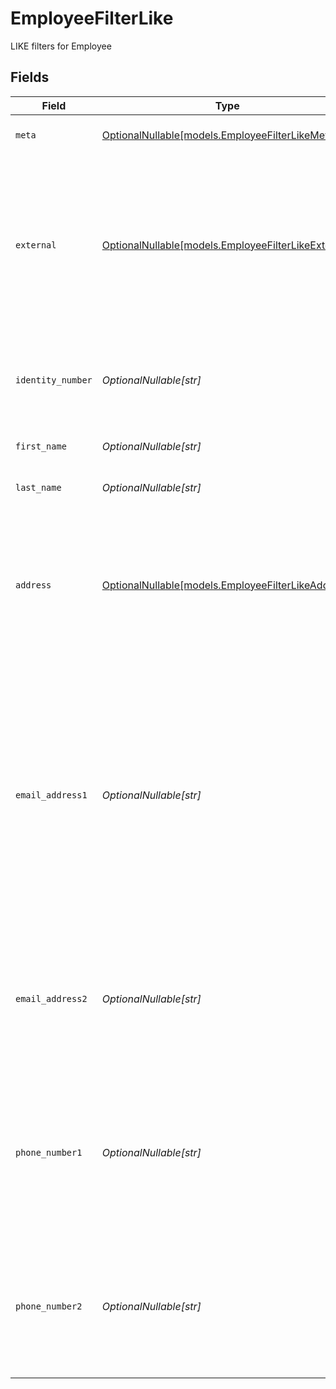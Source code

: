 # EmployeeFilterLike

LIKE filters for Employee


## Fields

| Field                                                                                                                                                                                                                                                   | Type                                                                                                                                                                                                                                                    | Required                                                                                                                                                                                                                                                | Description                                                                                                                                                                                                                                             | Example                                                                                                                                                                                                                                                 |
| ------------------------------------------------------------------------------------------------------------------------------------------------------------------------------------------------------------------------------------------------------- | ------------------------------------------------------------------------------------------------------------------------------------------------------------------------------------------------------------------------------------------------------- | ------------------------------------------------------------------------------------------------------------------------------------------------------------------------------------------------------------------------------------------------------- | ------------------------------------------------------------------------------------------------------------------------------------------------------------------------------------------------------------------------------------------------------- | ------------------------------------------------------------------------------------------------------------------------------------------------------------------------------------------------------------------------------------------------------- |
| `meta`                                                                                                                                                                                                                                                  | [OptionalNullable[models.EmployeeFilterLikeMeta]](../models/employeefilterlikemeta.md)                                                                                                                                                                  | :heavy_minus_sign:                                                                                                                                                                                                                                      | Metadata information for the Employee                                                                                                                                                                                                                   |                                                                                                                                                                                                                                                         |
| `external`                                                                                                                                                                                                                                              | [OptionalNullable[models.EmployeeFilterLikeExternal]](../models/employeefilterlikeexternal.md)                                                                                                                                                          | :heavy_minus_sign:                                                                                                                                                                                                                                      | External is a reusable object that can be used to store external information about the employee placement from another system, used for third-party integration tracking.                                                                               | {<br/>"sourceID": "example",<br/>"source": "example"<br/>}                                                                                                                                                                                              |
| `identity_number`                                                                                                                                                                                                                                       | *OptionalNullable[str]*                                                                                                                                                                                                                                 | :heavy_minus_sign:                                                                                                                                                                                                                                      | The identity number of the employee, must be unique within the organization.                                                                                                                                                                            | example                                                                                                                                                                                                                                                 |
| `first_name`                                                                                                                                                                                                                                            | *OptionalNullable[str]*                                                                                                                                                                                                                                 | :heavy_minus_sign:                                                                                                                                                                                                                                      | The first name of the employee                                                                                                                                                                                                                          | example                                                                                                                                                                                                                                                 |
| `last_name`                                                                                                                                                                                                                                             | *OptionalNullable[str]*                                                                                                                                                                                                                                 | :heavy_minus_sign:                                                                                                                                                                                                                                      | The last name of the employee                                                                                                                                                                                                                           | example                                                                                                                                                                                                                                                 |
| `address`                                                                                                                                                                                                                                               | [OptionalNullable[models.EmployeeFilterLikeAddress]](../models/employeefilterlikeaddress.md)                                                                                                                                                            | :heavy_minus_sign:                                                                                                                                                                                                                                      | The address of the employee                                                                                                                                                                                                                             | {<br/>"postalAddress": "example",<br/>"postalCode": "example",<br/>"postalCity": "example",<br/>"countryCode": "example",<br/>"municipalityCode": "example"<br/>}                                                                                       |
| `email_address1`                                                                                                                                                                                                                                        | *OptionalNullable[str]*                                                                                                                                                                                                                                 | :heavy_minus_sign:                                                                                                                                                                                                                                      | The primary email address of the employee, will be used for communication with the employee from the system and must be unique within the organization.<br/>Can be used to login to the system if password-authentication is enabled for the organization.<br/> | example                                                                                                                                                                                                                                                 |
| `email_address2`                                                                                                                                                                                                                                        | *OptionalNullable[str]*                                                                                                                                                                                                                                 | :heavy_minus_sign:                                                                                                                                                                                                                                      | The secondary email address of the employee, will not be used within the system, but will be displayed for contact information.                                                                                                                         | example                                                                                                                                                                                                                                                 |
| `phone_number1`                                                                                                                                                                                                                                         | *OptionalNullable[str]*                                                                                                                                                                                                                                 | :heavy_minus_sign:                                                                                                                                                                                                                                      | The primary phone number of the employee, will be used for communication with the employee from the system and must be unique within the organization.                                                                                                  | example                                                                                                                                                                                                                                                 |
| `phone_number2`                                                                                                                                                                                                                                         | *OptionalNullable[str]*                                                                                                                                                                                                                                 | :heavy_minus_sign:                                                                                                                                                                                                                                      | The secondary phone number of the employee, will not be used within the system, but will be displayed for contact information.                                                                                                                          | example                                                                                                                                                                                                                                                 |